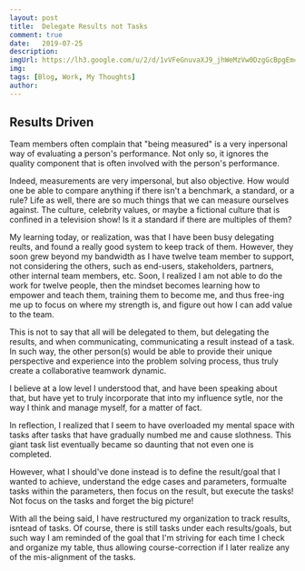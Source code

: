 ```yaml
---
layout: post
title:  Delegate Results not Tasks
comment: true
date:   2019-07-25
description: 
imgUrl: https://lh3.google.com/u/2/d/1vVFeGnuvaXJ9_jhWeMzVw0DzgGcBpgEm=w2538-h1378-iv1
img: 
tags: [Blog, Work, My Thoughts]
author:
---
```


## Results Driven

Team members often complain that "being measured" is a very inpersonal way of evaluating a person's performance. Not only so, it ignores the quality component that is often involved with the person's performance.

Indeed, measurements are very impersonal, but also objective. How would one be able to compare anything if there isn't a benchmark, a standard, or a rule? Life as well, there are so much things that we can measure ourselves against. The culture, celebrity values, or maybe a fictional culture that is confined in a television show! Is it a standard if there are multiples of them?

My learning today, or realization, was that I have been busy delegating reults, and found a really good system to keep track of them. However, they soon grew beyond my bandwidth as I have twelve team member to support, not considering the others, such as end-users, stakeholders, partners, other internal team members, etc. Soon, I realized I am not able to do the work for twelve people, then the mindset becomes learning how to empower and teach them, training them to become me, and thus free-ing me up to focus on where my strength is, and figure out how I can add value to the team.

This is not to say that all will be delegated to them, but delegating the results, and when communicating, communicating a result instead of a task. In such way, the other person(s) would be able to provide their unique perspective and experience into the problem solving process, thus truly create a collaborative teamwork dynamic.

I believe at a low level I understood that, and have been speaking about that, but have yet to truly incorporate that into my influence sytle, nor the way I think and manage myself, for a matter of fact.

In reflection, I realized that I seem to have overloaded my mental space with tasks after tasks that have gradually numbed me and cause slothness. This giant task list eventually became so daunting that not even one is completed.

However, what I should've done instead is to define the result/goal that I wanted to achieve, understand the edge cases and parameters, formualte tasks within the parameters, then focus on the result, but execute the tasks! Not focus on the tasks and forget the big picture!

With all the being said, I have restructured my organization to track results, isntead of tasks. Of course, there is still tasks under each results/goals, but such way I am reminded of the goal that I'm striving for each time I check and organize my table, thus allowing course-correction if I later realize any of the mis-alignment of the tasks.
